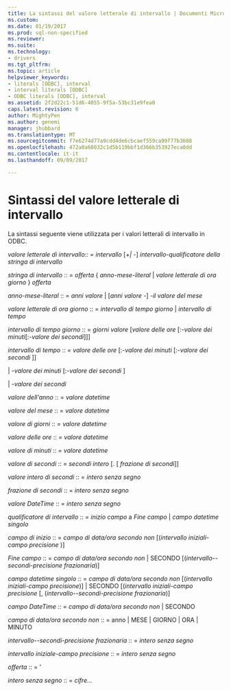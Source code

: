 ```yaml
---
title: La sintassi del valore letterale di intervallo | Documenti Microsoft
ms.custom: 
ms.date: 01/19/2017
ms.prod: sql-non-specified
ms.reviewer: 
ms.suite: 
ms.technology:
- drivers
ms.tgt_pltfrm: 
ms.topic: article
helpviewer_keywords:
- literals [ODBC], interval
- interval literals [ODBC]
- ODBC literals [ODBC], interval
ms.assetid: 2f2d22c1-51d6-4055-9f5a-53bc31e9fea0
caps.latest.revision: 6
author: MightyPen
ms.author: genemi
manager: jhubbard
ms.translationtype: MT
ms.sourcegitcommit: f7e6274d77a9cdd4de6cbcaef559ca99f77b3608
ms.openlocfilehash: 472a8a68032c1d5b119bbf1d366b353927eca0dd
ms.contentlocale: it-it
ms.lasthandoff: 09/09/2017

---
```

# <a name="interval-literal-syntax"></a>Sintassi del valore letterale di intervallo
La sintassi seguente viene utilizzata per i valori letterali di intervallo in ODBC.  
  
 *valore letterale di intervallo:: = intervallo* [+*&#124;* -] *intervallo-qualificatore della stringa di intervallo*  
  
 *stringa di intervallo* :: = *offerta* { *anno-mese-literal* &#124; *valore letterale di ora giorno* } *offerta*  
  
 *anno-mese-literal* :: = *anni valore* &#124; [*anni valore* -] *-il valore del mese*  
  
 *valore letterale di ora giorno* :: = *intervallo di tempo giorno* &#124; *intervallo di tempo*  
  
 *intervallo di tempo giorno* :: = *giorni valore* [*valore delle ore* [:*-valore dei minuti*[:*-valore dei secondi*]]]  
  
 *intervallo di tempo* :: = *valore delle ore* [:*-valore dei minuti* [:*-valore dei secondi* ]]  
  
 &#124; *-valore dei minuti* [:*-valore dei secondi* ]  
  
 &#124; *-valore dei secondi*  
  
 *valore dell'anno* :: = *valore datetime*  
  
 *valore del mese* :: = *valore datetime*  
  
 *valore di giorni* :: = *valore datetime*  
  
 *valore delle ore* :: = *valore datetime*  
  
 *valore di minuti* :: = *valore datetime*  
  
 *valore di secondi* :: = *secondi intero* [. [ *frazione di secondi*]]  
  
 *valore intero di secondi* :: = *intero senza segno*  
  
 *frazione di secondi* :: = *intero senza segno*  
  
 *valore DateTime* :: = *intero senza segno*  
  
 *qualificatore di intervallo* :: = *inizio campo* a *Fine campo* &#124; *campo datetime singolo*  
  
 *campo di inizio* :: = *campo di data/ora secondo non* [(*intervallo iniziali-campo precisione* )]  
  
 *Fine campo* :: = *campo di data/ora secondo non* &#124; SECONDO [(*intervallo--secondi-precisione frazionaria*)]  
  
 *campo datetime singolo* :: = *campo di data/ora secondo non* [(*intervallo iniziali-campo precisione*)] &#124; SECONDO [(*intervallo iniziali-campo precisione* [, (*intervallo--secondi-precisione frazionaria*)]  
  
 *campo DateTime* :: = *campo di data/ora secondo non* &#124; SECONDO  
  
 *campo di data/ora secondo non* :: = anno &#124; MESE &#124; GIORNO &#124; ORA &#124; MINUTO  
  
 *intervallo--secondi-precisione frazionaria* :: = *intero senza segno*  
  
 *intervallo iniziale-campo precisione* :: = *intero senza segno*  
  
 *offerta* :: = '  
  
 *intero senza segno* :: = *cifre...*
